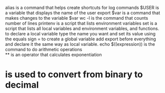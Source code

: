 alias is a command that helps create shortcuts for log commands
$USER is a variable that displays the name of the user
export $var is a command that makes changes to the variable $var
wc -l is the command that counts number of lines
printenv is a script that lists environment variables
set is a script that lists all local variables and environment variables, and functions.
to declare a local variable  type the name you want and set its value using the equals sign =
to create a global variable add export before everything and declare it the same way as local variable.
echo $((expression)) is the command to do arithmetic operations  
** is an operator that calculates exponentiation
# is used to convert from binary to decimal
